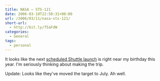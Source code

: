 ```yaml
---
title: NASA – STS-121
date: 2006-03-10T22:50:31+00:00
url: /2006/03/11/nasa-sts-121/
short-url:
  - http://bit.ly/f5aFdW
categories:
  - General
tags:
  - personal
---
```

It looks like the next [scheduled Shuttle launch](http://www.nasa.gov/mission_pages/shuttle/shuttlemissions/sts121/index.html) is right near my birthday this year. I'm seriously thinking about making the trip.

Update: Looks like they've moved the target to July. Ah well.